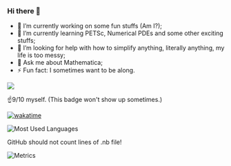 ### Hi there 👋

- 🔭 I’m currently working on some fun stuffs (Am I?);
- 🌱 I’m currently learning PETSc, Numerical PDEs and some other exciting stuffs;
- 🤔 I’m looking for help with how to simplify anything, literally anything, my life is too messy;
- 💬 Ask me about Mathematica;
- ⚡ Fun fact: I sometimes want to be along.


![](https://visitor-badge.glitch.me/badge?page_id=BillKerman.readme)

☝️9/10 myself. (This badge won't show up sometimes.)

[![wakatime](https://wakatime.com/badge/user/8fdc30f4-b81f-446f-9b1d-b31833ed1004.svg)](https://wakatime.com/@8fdc30f4-b81f-446f-9b1d-b31833ed1004.svg)


![Most Used Languages](https://github-readme-stats.vercel.app/api/top-langs/?username=BeteixZ&theme=dark)

GitHub should not count lines of .nb file!

![Metrics](https://metrics.lecoq.io/BeteixZ)
